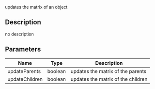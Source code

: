 updates the matrix of an object



## Description
no description
## Parameters

<table>
<thead>
	<tr>
		<th>Name</th>
		<th>Type</th>
		<th>Description</th>
	</tr>
</thead>
<tr>
	<td>updateParents</td>
	<td><div class='bg-emerald-800 px-2 py-px text-white rounded-sm'>boolean</div></td>
	<td>updates the matrix of the parents</td>
</tr>
<tr>
	<td>updateChildren</td>
	<td><div class='bg-emerald-800 px-2 py-px text-white rounded-sm'>boolean</div></td>
	<td>updates the matrix of the children</td>
</tr>
</table>